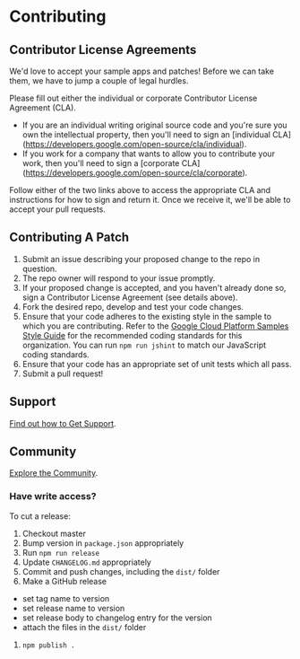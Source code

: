 # Contributing

## Contributor License Agreements

We'd love to accept your sample apps and patches! Before we can take them, we
have to jump a couple of legal hurdles.

Please fill out either the individual or corporate Contributor License Agreement
(CLA).

  * If you are an individual writing original source code and you're sure you
    own the intellectual property, then you'll need to sign an [individual CLA]
    (https://developers.google.com/open-source/cla/individual).
  * If you work for a company that wants to allow you to contribute your work,
    then you'll need to sign a [corporate CLA]
    (https://developers.google.com/open-source/cla/corporate).

Follow either of the two links above to access the appropriate CLA and
instructions for how to sign and return it. Once we receive it, we'll be able to
accept your pull requests.

## Contributing A Patch

1. Submit an issue describing your proposed change to the repo in question.
1. The repo owner will respond to your issue promptly.
1. If your proposed change is accepted, and you haven't already done so, sign a Contributor License Agreement (see details above).
1. Fork the desired repo, develop and test your code changes.
1. Ensure that your code adheres to the existing style in the sample to which you are contributing. Refer to the
   [Google Cloud Platform Samples Style Guide](https://github.com/GoogleCloudPlatform/Template/wiki/style.html) for the
   recommended coding standards for this organization.  You can run `npm run jshint` to match our JavaScript coding standards.
1. Ensure that your code has an appropriate set of unit tests which all pass.
1. Submit a pull request!

## Support

[Find out how to Get Support](http://js-data.io/docs/support).

## Community

[Explore the Community](http://js-data.io/docs/community).

### Have write access?

To cut a release:

1. Checkout master
1. Bump version in `package.json` appropriately
1. Run `npm run release`
1. Update `CHANGELOG.md` appropriately
1. Commit and push changes, including the `dist/` folder
1. Make a GitHub release
  - set tag name to version
  - set release name to version
  - set release body to changelog entry for the version
  - attach the files in the `dist/` folder
1. `npm publish .`
